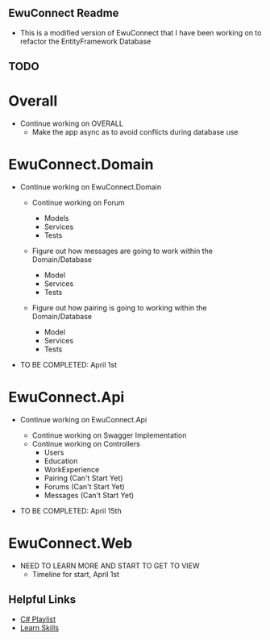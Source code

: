 ## EwuConnect Readme

- This is a modified version of EwuConnect that I have been working on to refactor the EntityFramework Database

## TODO
# Overall
- Continue working on OVERALL
	- Make the app async as to avoid conflicts during database use

# EwuConnect.Domain
- Continue working on EwuConnect.Domain
	- Continue working on Forum
		- Models
		- Services
		- Tests

	- Figure out how messages are going to work within the Domain/Database
		- Model
		- Services
		- Tests

	- Figure out how pairing is going to working within the Domain/Database
		- Model
		- Services
		- Tests

- TO BE COMPLETED: April 1st

# EwuConnect.Api
- Continue working on EwuConnect.Api
	- Continue working on Swagger Implementation
	- Continue working on Controllers
		- Users
		- Education
		- WorkExperience
		- Pairing	(Can't Start Yet)
		- Forums	(Can't Start Yet)
		- Messages 	(Can't Start Yet)

- TO BE COMPLETED: April 15th

# EwuConnect.Web
- NEED TO LEARN MORE AND START TO GET TO VIEW
	- Timeline for start, April 1st

## Helpful Links
- [C# Playlist](https://www.youtube.com/playlist?list=PLaGTKnBCbl7XMZv7VB7IfoZ9ON5HnyORK)
- [Learn Skills](https://www.pluralsight.com)